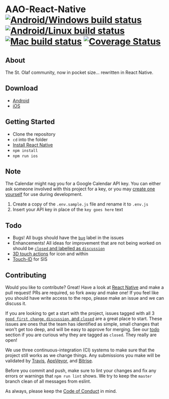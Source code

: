 # AAO-React-Native [![Android/Windows build status](https://ci.appveyor.com/api/projects/status/qi83hnivu0rkgbvo?svg=true)](https://ci.appveyor.com/project/hawkrives/aao-react-native) [![Android/Linux build status](https://travis-ci.org/StoDevX/AAO-React-Native.svg?branch=master)](https://travis-ci.org/StoDevX/AAO-React-Native) [![Mac build status](https://www.bitrise.io/app/bc51be6a59ccbc35.svg?token=sl5WbD9bOM9lkRaiv_gKBg&branch=master)](https://www.bitrise.io/app/bc51be6a59ccbc35) [![Coverage Status](https://coveralls.io/repos/github/StoDevX/AAO-React-Native/badge.svg)](https://coveralls.io/github/StoDevX/AAO-React-Native)

## About
The St. Olaf community, now in pocket size… rewritten in React Native.

## Download
- [Android](https://play.google.com/store/apps/details?id=com.allaboutolaf)
- [iOS](https://itunes.apple.com/us/app/all-about-olaf/id938588319)

## Getting Started
- Clone the repository
- `cd` into the folder
- [Install React Native](http://facebook.github.io/react-native/docs/getting-started.html#content)
- `npm install`
- `npm run ios`

## Note
The Calendar might nag you for a Google Calendar API key. You can either ask someone involved with this project for a key, or you may [create one yourself](https://console.developers.google.com/projectselector/apis/credentials) for use during development.

1. Create a copy of the `.env.sample.js` file and rename it to `.env.js`
2. Insert your API key in place of the `key goes here` text

## Todo
* Bugs! All bugs should have the [`bug`](https://github.com/StoDevX/AAO-React-Native/issues?q=is%3Aopen+is%3Aissue+label%3Abug) label in the issues
* Enhancements! All ideas for improvement that are not being worked on should be [`closed` and labelled as `discussion`](https://github.com/StoDevX/AAO-React-Native/issues?utf8=%E2%9C%93&q=is%3Aclosed%20is%3Aissue%20label%3Adiscussion)
* [3D touch actions](https://github.com/jordanbyron/react-native-quick-actions) for icon and within
* [Touch-ID](https://github.com/naoufal/react-native-touch-id) for SIS

## Contributing
Would you like to contribute? Great! Have a look at [React Native](http://facebook.github.io/react-native/docs/getting-started.html) and make a pull request! PRs are required, so fork away and make one! If you feel like you should have write access to the repo, please make an issue and we can discuss it.

If you are looking to get a start with the project, issues tagged with all 3 [`good first change`, `discussion`, and `closed`](https://github.com/StoDevX/AAO-React-Native/issues?q=is%3Aissue+is%3Aclosed+label%3Adiscussion+label%3A%22good+first+change%22) are a great place to start. These issues are ones that the team has identified as simple, small changes that won't get too deep, and will be easy to approve for merging. See our [todo](https://github.com/StoDevX/AAO-React-Native#todo) section if you are curious why they are tagged as `closed`. They really are open!

We use three continuous-integration (CI) systems to make sure that the project still works as we change things. Any submissions you make will be validated by [Travis](https://travis-ci.org/StoDevX/AAO-React-Native/builds), [AppVeyor](https://ci.appveyor.com/project/hawkrives/aao-react-native/history), and [Bitrise](https://www.bitrise.io/app/bc51be6a59ccbc35).

Before you commit and push, make sure to lint your changes and fix any errors or warnings that `npm run lint` shows. We try to keep the `master` branch clean of all messages from eslint.

As always, please keep the [Code of Conduct](https://github.com/StoDevX/AAO-React-Native/blob/master/CodeOfConduct.md) in mind.
